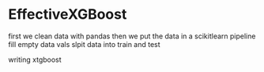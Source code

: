 # EffectiveXGBoost

first we clean data with pandas
then we put the data in a scikitlearn pipeline
fill empty data vals
slpit data into train and test

writing xtgboost